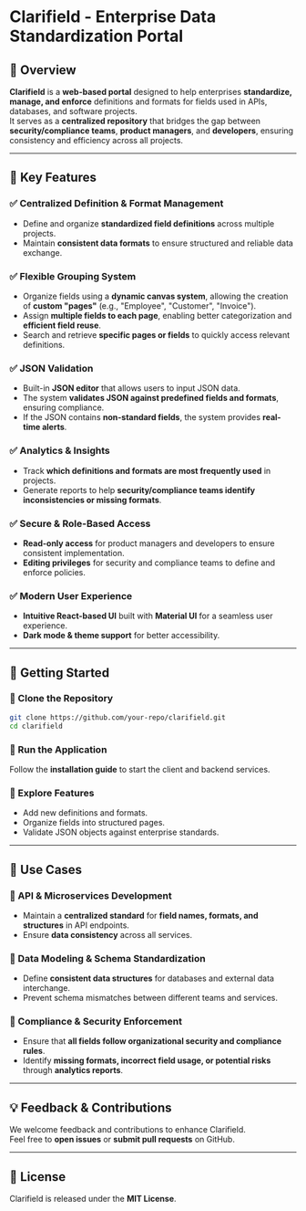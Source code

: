 # Clarifield - Enterprise Data Standardization Portal

## 📌 Overview  
**Clarifield** is a **web-based portal** designed to help enterprises **standardize, manage, and enforce** definitions and formats for fields used in APIs, databases, and software projects.  
It serves as a **centralized repository** that bridges the gap between **security/compliance teams**, **product managers**, and **developers**, ensuring consistency and efficiency across all projects.

---

## 🔹 Key Features  

### ✅ Centralized Definition & Format Management  
- Define and organize **standardized field definitions** across multiple projects.  
- Maintain **consistent data formats** to ensure structured and reliable data exchange.  

### ✅ Flexible Grouping System  
- Organize fields using a **dynamic canvas system**, allowing the creation of **custom "pages"** (e.g., "Employee", "Customer", "Invoice").  
- Assign **multiple fields to each page**, enabling better categorization and **efficient field reuse**.  
- Search and retrieve **specific pages or fields** to quickly access relevant definitions.  

### ✅ JSON Validation
- Built-in **JSON editor** that allows users to input JSON data.  
- The system **validates JSON against predefined fields and formats**, ensuring compliance.  
- If the JSON contains **non-standard fields**, the system provides **real-time alerts**.  

### ✅ Analytics & Insights  
- Track **which definitions and formats are most frequently used** in projects.  
- Generate reports to help **security/compliance teams identify inconsistencies or missing formats**.  

### ✅ Secure & Role-Based Access  
- **Read-only access** for product managers and developers to ensure consistent implementation.  
- **Editing privileges** for security and compliance teams to define and enforce policies.  

### ✅ Modern User Experience  
- **Intuitive React-based UI** built with **Material UI** for a seamless user experience.  
- **Dark mode & theme support** for better accessibility.  

---

## 🔧 Getting Started  

### 🔹 Clone the Repository
```sh
git clone https://github.com/your-repo/clarifield.git
cd clarifield
```

### 🔹 Run the Application  
Follow the **installation guide** to start the client and backend services.  

### 🔹 Explore Features  
- Add new definitions and formats.  
- Organize fields into structured pages.  
- Validate JSON objects against enterprise standards.  

---

## 📌 Use Cases  

### 🔹 API & Microservices Development  
- Maintain a **centralized standard** for **field names, formats, and structures** in API endpoints.  
- Ensure **data consistency** across all services.  

### 🔹 Data Modeling & Schema Standardization  
- Define **consistent data structures** for databases and external data interchange.  
- Prevent schema mismatches between different teams and services.  

### 🔹 Compliance & Security Enforcement  
- Ensure that **all fields follow organizational security and compliance rules**.  
- Identify **missing formats, incorrect field usage, or potential risks** through **analytics reports**.  

---

## 💡 Feedback & Contributions  
We welcome feedback and contributions to enhance Clarifield.  
Feel free to **open issues** or **submit pull requests** on GitHub.  

---

## 📜 License  
Clarifield is released under the **MIT License**.  
